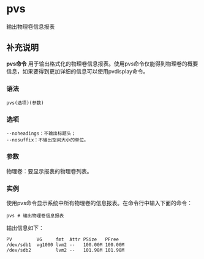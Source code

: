 pvs
===

输出物理卷信息报表

## 补充说明

**pvs命令** 用于输出格式化的物理卷信息报表。使用pvs命令仅能得到物理卷的概要信息，如果要得到更加详细的信息可以使用pvdisplay命令。

###  语法

```shell
pvs(选项)(参数)
```

###  选项

```shell
--noheadings：不输出标题头；
--nosuffix：不输出空间大小的单位。
```

###  参数

物理卷：要显示报表的物理卷列表。

###  实例

使用pvs命令显示系统中所有物理卷的信息报表。在命令行中输入下面的命令：

```shell
pvs # 输出物理卷信息报表 
```

输出信息如下：

```shell
PV         VG     fmt  Attr PSize   PFree  
/dev/sdb1  vg1000 lvm2 --   100.00M 100.00M  
/dev/sdb2         lvm2 --   101.98M 101.98M
```


<!-- Linux命令行搜索引擎：https://github.com/wsdo/linux-complete-guide.git -->
